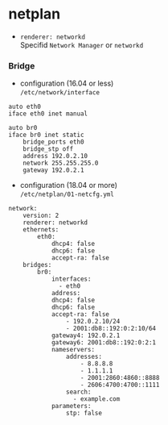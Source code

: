 
# netplan

- `renderer: networkd`  
  Specifid `Network Manager` or `networkd` 

### Bridge

- configuration (16.04 or less)  
	`/etc/network/interface`

```
auto eth0
iface eth0 inet manual

auto br0
iface br0 inet static
	bridge_ports eth0
	bridge_stp off
	address 192.0.2.10
	network 255.255.255.0
	gateway 192.0.2.1
```

- configuration (18.04 or more)  
  `/etc/netplan/01-netcfg.yml`

```
network:
	version: 2
	renderer: networkd
	ethernets:
		eth0:
			dhcp4: false
			dhcp6: false
			accept-ra: false
	bridges:
		br0:
			interfaces:
			  - eth0
			address:
			dhcp4: false
			dhcp6: false
			accept-ra: false
				- 192.0.2.10/24
				- 2001:db8::192:0:2:10/64
			gateway4: 192.0.2.1
			gateway6: 2001:db8::192:0:2:1
			nameservers:
				addresses:
					- 8.8.8.8
					- 1.1.1.1
					- 2001:2860:4860::8888
					- 2606:4700:4700::1111
				search:
				  - example.com
			parameters:
				stp: false
```

